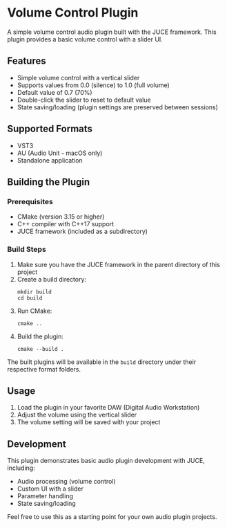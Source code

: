 # Volume Control Plugin

A simple volume control audio plugin built with the JUCE framework. This plugin provides a basic volume control with a slider UI.

## Features

- Simple volume control with a vertical slider
- Supports values from 0.0 (silence) to 1.0 (full volume)
- Default value of 0.7 (70%)
- Double-click the slider to reset to default value
- State saving/loading (plugin settings are preserved between sessions)

## Supported Formats

- VST3
- AU (Audio Unit - macOS only)
- Standalone application

## Building the Plugin

### Prerequisites

- CMake (version 3.15 or higher)
- C++ compiler with C++17 support
- JUCE framework (included as a subdirectory)

### Build Steps

1. Make sure you have the JUCE framework in the parent directory of this project
2. Create a build directory:
   ```
   mkdir build
   cd build
   ```
3. Run CMake:
   ```
   cmake ..
   ```
4. Build the plugin:
   ```
   cmake --build .
   ```

The built plugins will be available in the `build` directory under their respective format folders.

## Usage

1. Load the plugin in your favorite DAW (Digital Audio Workstation)
2. Adjust the volume using the vertical slider
3. The volume setting will be saved with your project

## Development

This plugin demonstrates basic audio plugin development with JUCE, including:

- Audio processing (volume control)
- Custom UI with a slider
- Parameter handling
- State saving/loading

Feel free to use this as a starting point for your own audio plugin projects.